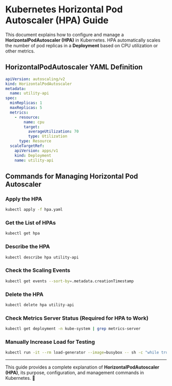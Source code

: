 # Kubernetes Horizontal Pod Autoscaler (HPA) Guide

This document explains how to configure and manage a **HorizontalPodAutoscaler (HPA)** in Kubernetes. HPA automatically scales the number of pod replicas in a **Deployment** based on CPU utilization or other metrics.

## **HorizontalPodAutoscaler YAML Definition**

```yaml
apiVersion: autoscaling/v2
kind: HorizontalPodAutoscaler
metadata:
  name: utility-api
spec:
  minReplicas: 1
  maxReplicas: 5
  metrics:
    - resource:
        name: cpu
        target:
          averageUtilization: 70
          type: Utilization
      type: Resource
  scaleTargetRef:
    apiVersion: apps/v1
    kind: Deployment
    name: utility-api
```

## **Commands for Managing Horizontal Pod Autoscaler**

### **Apply the HPA**
```sh
kubectl apply -f hpa.yaml
```

### **Get the List of HPAs**
```sh
kubectl get hpa
```

### **Describe the HPA**
```sh
kubectl describe hpa utility-api
```

### **Check the Scaling Events**
```sh
kubectl get events --sort-by=.metadata.creationTimestamp
```

### **Delete the HPA**
```sh
kubectl delete hpa utility-api
```

### **Check Metrics Server Status (Required for HPA to Work)**
```sh
kubectl get deployment -n kube-system | grep metrics-server
```

### **Manually Increase Load for Testing**
```sh
kubectl run -it --rm load-generator --image=busybox -- sh -c "while true; do wget -q -O- http://utility-api-service; done"
```

---

This guide provides a complete explanation of **HorizontalPodAutoscaler (HPA)**, its purpose, configuration, and management commands in Kubernetes. 🚀

